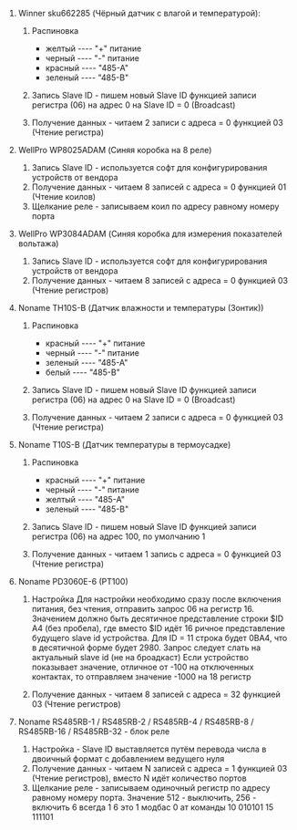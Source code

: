 1. Winner sku662285 (Чёрный датчик с влагой и температурой):
    1. Распиновка
        - желтый   ----  "+" питание
        - черный   ----   "-" питание
        - красный  ----  "485-А"
        - зеленый  ----  "485-B"

    2. Запись Slave ID - пишем новый Slave ID функцией записи регистра (06) на адрес 0 на Slave ID = 0 (Broadcast)
    
    3. Получение данных - читаем 2 записи с адреса = 0 функцией 03 (Чтение регистра)


2. WellPro WP8025ADAM (Синяя коробка на 8 реле)
    1. Запись Slave ID - используется софт для конфигурирования устройств от вендора
    2. Получение данных - читаем 8 записей с адреса = 0 функцией 01 (Чтение коилов)
    3. Щелкание реле - записываем коил по адресу равному номеру порта


3. WellPro WP3084ADAM (Синяя коробка для измерения показателей вольтажа)
    1. Запись Slave ID - используется софт для конфигурирования устройств от вендора
    2. Получение данных - читаем 8 записей с адреса = 0 функцией 03 (Чтение регистров)

4. Noname TH10S-B (Датчик влажности и температуры (Зонтик))
    1. Распиновка
        - красный   ----  "+" питание
        - черный   ----   "-" питание
        - зеленый ----  "485-А"
        - белый     ----  "485-B"

    2. Запись Slave ID - пишем новый Slave ID функцией записи регистра (06) на адрес 0 на Slave ID = 0 (Broadcast)
    3. Получение данных - читаем 2 записи с адреса = 0 функцией 03 (Чтение регистра)

5. Noname T10S-B (Датчик температуры в термоусадке)
    1. Распиновка
        - красный     ----  "+" питание
        - черный      ----   "-" питание
        - желтый      ----  "485-А"
        - зеленый     ----  "485-B"

    2. Запись Slave ID - пишем новый Slave ID функцией записи регистра (06) на адрес 100, по умолчанию 1
    3. Получение данных - читаем 1 запись с адреса = 0 функцией 03 (Чтение регистра)

6. Noname PD3060E-6 (PT100)
     1. Настройка
        Для настройки необходимо сразу после включения питания, без чтения, отправить запрос 06 на регистр 16.
        Значением должно быть десятичное представление строки $ID A4 (без пробела), где вместо $ID идёт 16 ричное представление будущего slave id устройства.
        Для ID = 11 строка будет 0BA4, что в десятичной форме будет 2980.
        Запрос следует слать на актуальный slave id (не на броадкаст)
        Если устройство показывает значение, отличное от -100 на отключенных контактах, то отправляем значение -1000 на 18 регистр
    
    2. Получение данных - читаем 8 записей с адреса = 32 функцией 03 (Чтение регистров)

6. Noname RS485RB-1 / RS485RB-2 / RS485RB-4 / RS485RB-8 / RS485RB-16 / RS485RB-32 - блок реле
    1. Настройка - Slave ID выставляется путём перевода числа в двоичный формат с добавлением ведущего нуля
    2. Получение данных - читаем N записей с адреса = 1 функцией 03 (Чтение регистров), вместо N идёт количество портов
    3. Щелкание реле - записываем одиночный регистр по адресу равному номеру порта. Значение 512 - выключить, 256 - включить
    6 всегда 1
    6 это 1 модбас
    0 ат команды
    10 010101
    15 111101